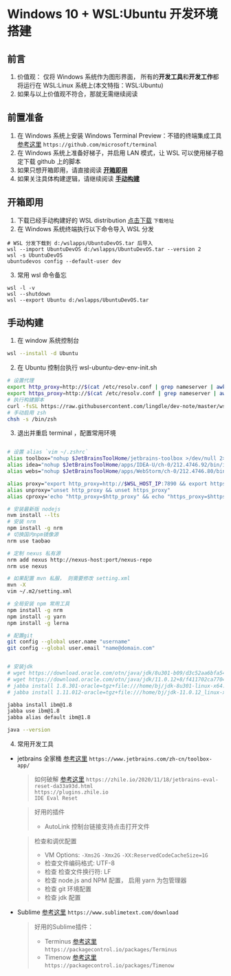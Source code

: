 # Windows 10 + WSL:Ubuntu 开发环境搭建

## 前言
1. 价值观： 仅将 Windows 系统作为图形界面， 所有的**开发工具**和**开发工作**都将运行在 WSL:Linux 系统上(本文特指：WSL:Ubuntu)
2. 如果与以上价值观不符合，那就无需继续阅读


## 前置准备
1. 在 Windows 系统上安装 Windows Terminal Preview：不错的终端集成工具 [参考这里](https://github.com/microsoft/terminal) `https://github.com/microsoft/terminal`
2. 在 Windows 系统上准备好梯子，并启用 LAN 模式，让 WSL 可以使用梯子稳定下载 github 上的脚本
3. 如果只想开箱即用，请直接阅读 **[开箱即用](#开箱即用)**
4. 如果关注具体构建逻辑，请继续阅读 **[手动构建](#手动构建)**

## 开箱即用
1. 下载已经手动构建好的 WSL distribution [点击下载]() `下载地址`
2. 在 Windows 系统终端执行以下命令导入 WSL 分发
```
# WSL 分发下载到 d:/wslapps/UbuntuDevOS.tar 后导入
wsl --import UbuntuDevOS d:/wslapps/UbuntuDevOS.tar --version 2
wsl -s UbuntuDevOS
ubuntudevos config --default-user dev
```

3. 常用 wsl 命令备忘

```
wsl -l -v
wsl --shutdown
wsl --export Ubuntu d:/wslapps/UbuntuDevOS.tar

```

## 手动构建
1. 在 window 系统控制台

```bash
wsl --install -d Ubuntu
```

2. 在 Ubuntu 控制台执行 wsl-ubuntu-dev-env-init.sh

```bash
# 设置代理
export http_proxy=http://$(cat /etc/resolv.conf | grep nameserver | awk '{print $2; exit;}'):7890
export https_proxy=http://$(cat /etc/resolv.conf | grep nameserver | awk '{print $2; exit;}'):7890
# 执行构建脚本
curl -fsSL https://raw.githubusercontent.com/lingdle/dev-note/master/wsl-ubuntu-dev-env-init.sh | bash
# 手动启用 zsh
chsh -s /bin/zsh
```

3. 退出并重启 terminal ，配置常用环境

```bash

# 设置 alias `vim ~/.zshrc`
alias toolbox="nohup $JetBrainsToolHome/jetbrains-toolbox >/dev/null 2>&1 &"
alias idea="nohup $JetBrainsToolHome/apps/IDEA-U/ch-0/212.4746.92/bin/idea.sh >/dev/null 2>&1 &"
alias webs="nohup $JetBrainsToolHome/apps/WebStorm/ch-0/212.4746.80/bin/webstorm.sh >/dev/null 2>&1 &"

alias proxy="export http_proxy=http://$WSL_HOST_IP:7890 && export https_proxy=http://$WSL_HOST_IP:7890"
alias unproxy="unset http_proxy && unset https_proxy"
alias cproxy='echo "http_proxy=$http_proxy" && echo "https_proxy=$https_proxy"'

# 安装最新版 nodejs
nvm install --lts
# 安装 nrm
npm install -g nrm
# 切换国内npm镜像源
nrm use taobao

# 定制 nexus 私有源
nrm add nexus http://nexus-host:port/nexus-repo
nrm use nexus

# 如果配置 mvn 私服， 则需要修改 setting.xml
mvn -X
vim ~/.m2/setting.xml

# 全局安装 npm 常用工具
npm install -g nrm
npm install -g yarn
npm install -g lerna

# 配置git
git config --global user.name "username"
git config --global user.email "name@domain.com"


# 安装jdk
# wget https://download.oracle.com/otn/java/jdk/8u301-b09/d3c52aa6bfa54d3ca74e617f18309292/jdk-8u301-linux-x64.tar.gz
# wget https://download.oracle.com/otn/java/jdk/11.0.12+8/f411702ca7704a54a79ead0c2e0942a3/jdk-11.0.12_linux-x64_bin.tar.gz
# jabba install 1.8.301-oracle=tgz+file:///home/bj/jdk-8u301-linux-x64.tar.gz
# jabba install 1.11.012-oracle=tgz+file:///home/bj/jdk-11.0.12_linux-x64_bin.tar.gz

jabba install ibm@1.8
jabba use ibm@1.8
jabba alias default ibm@1.8

java --version
```
4. 常用开发工具

- jetbrains 全家桶 [参考这里](https://www.jetbrains.com/zh-cn/toolbox-app/) `https://www.jetbrains.com/zh-cn/toolbox-app/`

    > 如何破解 [参考这里](https://zhile.io/2020/11/18/jetbrains-eval-reset-da33a93d.html) `https://zhile.io/2020/11/18/jetbrains-eval-reset-da33a93d.html`   
    > `https://plugins.zhile.io`  
    > `IDE Eval Reset`
 
    > 好用的插件
    > - AutoLink 控制台链接支持点击打开文件  

    > 检查和调优配置
    > - VM Options: `-Xms2G` `-Xmx2G` `-XX:ReservedCodeCacheSize=1G`
    > - 检查文件编码格式: UTF-8
    > - 检查 检查文件换行符: LF
    > - 检查 node.js and NPM 配置， 启用 yarn 为包管理器
    > - 检查 git 环境配置
    > - 检查 jdk 配置

- Sublime [参考这里](https://www.sublimetext.com/download) `https://www.sublimetext.com/download`
    > 好用的Sublime插件： 
    > - Terminus [参考这里](https://packagecontrol.io/packages/Terminus) `https://packagecontrol.io/packages/Terminus`
    > - Timenow [参考这里](https://packagecontrol.io/packages/Timenow) `https://packagecontrol.io/packages/Timenow`





